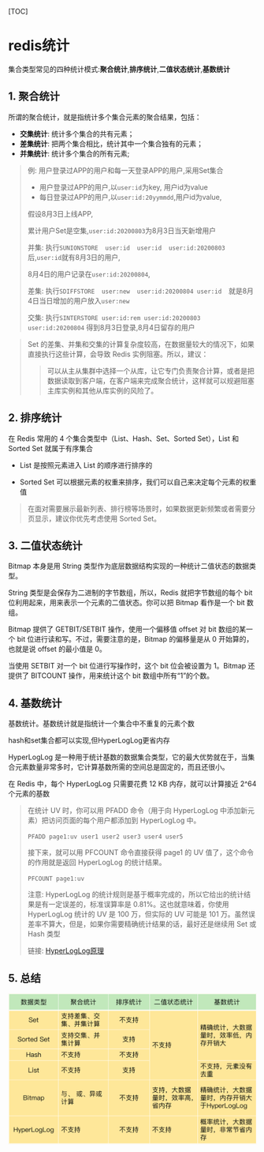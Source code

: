 [TOC]

# redis统计

集合类型常见的四种统计模式:**聚合统计**,**排序统计**,**二值状态统计**,**基数统计**

## 1. 聚合统计

 所谓的聚合统计，就是指统计多个集合元素的聚合结果，包括：

 - **交集统计**: 统计多个集合的共有元素；
 - **差集统计**: 把两个集合相比，统计其中一个集合独有的元素；
 - **并集统计**: 统计多个集合的所有元素;

> 例: 用户登录过APP的用户和每一天登录APP的用户,采用Set集合
>
> - 用户登录过APP的用户,以`user:id`为key, 用户id为value
> - 每日登录过APP的用户,以`user:id:20yymmdd`,用户id为value,
>
> 假设8月3日上线APP,
>
> 累计用户Set是空集,`user:id:20200803`为8月3日当天新增用户
>
> 并集: 执行`SUNIONSTORE  user:id  user:id  user:id:20200803 `后,`user:id`就有8月3日的用户,
>
> 8月4日的用户记录在`user:id:20200804`,
>
> 差集: 执行`SDIFFSTORE  user:new  user:id:20200804 user:id  `就是8月4日当日增加的用户放入`user:new`
>
> 交集: 执行`SINTERSTORE user:id:rem user:id:20200803 user:id:20200804` 得到8月3日登录,8月4日留存的用户

> Set 的差集、并集和交集的计算复杂度较高，在数据量较大的情况下，如果直接执行这些计算，会导致 Redis 实例阻塞。所以，建议：
>
> > 可以从主从集群中选择一个从库，让它专门负责聚合计算，或者是把数据读取到客户端，在客户端来完成聚合统计，这样就可以规避阻塞主库实例和其他从库实例的风险了。

## 2. 排序统计

在 Redis 常用的 4 个集合类型中（List、Hash、Set、Sorted Set），List 和 Sorted Set 就属于有序集合

- List 是按照元素进入 List 的顺序进行排序的

- Sorted Set 可以根据元素的权重来排序，我们可以自己来决定每个元素的权重值   

> 在面对需要展示最新列表、排行榜等场景时，如果数据更新频繁或者需要分页显示，建议你优先考虑使用 Sorted Set。

## 3. 二值状态统计

Bitmap 本身是用 String 类型作为底层数据结构实现的一种统计二值状态的数据类型。

String 类型是会保存为二进制的字节数组，所以，Redis 就把字节数组的每个 bit 位利用起来，用来表示一个元素的二值状态。你可以把 Bitmap 看作是一个 bit 数组。

Bitmap 提供了 GETBIT/SETBIT 操作，使用一个偏移值 offset 对 bit 数组的某一个 bit 位进行读和写。不过，需要注意的是，Bitmap 的偏移量是从 0 开始算的，也就是说 offset 的最小值是 0。

当使用 SETBIT 对一个 bit 位进行写操作时，这个 bit 位会被设置为 1。Bitmap 还提供了 BITCOUNT 操作，用来统计这个 bit 数组中所有“1”的个数。

## 4. 基数统计

基数统计。基数统计就是指统计一个集合中不重复的元素个数

hash和set集合都可以实现,但HyperLogLog更省内存

HyperLogLog 是一种用于统计基数的数据集合类型，它的最大优势就在于，当集合元素数量非常多时，它计算基数所需的空间总是固定的，而且还很小。

在 Redis 中，每个 HyperLogLog 只需要花费 12 KB 内存，就可以计算接近 2^64 个元素的基数

> 在统计 UV 时，你可以用 PFADD 命令（用于向 HyperLogLog 中添加新元素）把访问页面的每个用户都添加到 HyperLogLog 中。
>
> `PFADD page1:uv user1 user2 user3 user4 user5`
>
> 接下来，就可以用 PFCOUNT 命令直接获得 page1 的 UV 值了，这个命令的作用就是返回 HyperLogLog 的统计结果。
>
> `PFCOUNT page1:uv`
>
> 注意: HyperLogLog 的统计规则是基于概率完成的，所以它给出的统计结果是有一定误差的，标准误算率是 0.81%。这也就意味着，你使用 HyperLogLog 统计的 UV 是 100 万，但实际的 UV 可能是 101 万。虽然误差率不算大，但是，如果你需要精确统计结果的话，最好还是继续用 Set 或 Hash 类型
>
> 链接: [HyperLogLog原理](https://en.wikipedia.org/wiki/HyperLogLog)

## 5. 总结

![统计](asserts/tongji.jpg)





